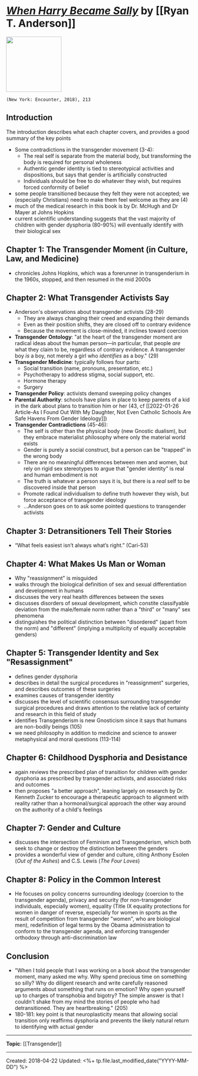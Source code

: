 # *[When Harry Became Sally](https://www.encounterbooks.com/books/when-harry-became-sally-paperback/)* by [[Ryan T. Anderson]]

<img src="https://www.encounterbooks.com/wp-content/uploads/2019/02/When-Harry-Became-Sally_lowres-310x460.jpg" width=150>

`(New York: Encounter, 2018), 213`

## Introduction
The introduction describes what each chapter covers, and provides a good summary of the key points 
- Some contradictions in the transgender movement (3-4):
  - The real self is separate from the material body, but transforming the body is required for personal wholeness
  - Authentic gender identity is tied to stereotypical activities and dispositions, but says that gender is artificially constructed
  - Individuals should be free to do whatever they wish, but requires forced conformity of belief 
- some people transitioned because they felt they were not accepted; we (especially Christians) need to make them feel welcome as they are (4)
- much of the medical research in this book is by Dr. McHugh and Dr Mayer at Johns Hopkins
- current scientific understanding suggests that the vast majority of children with gender dysphoria (80-90%) will eventually identify with their biological sex


## Chapter 1: The Transgender Moment (in Culture, Law, and Medicine)
- chronicles Johns Hopkins, which was a forerunner in transgenderism in the 1960s, stopped, and then resumed in the mid 2000s


## Chapter 2: What Transgender Activists Say
- Anderson's observations about transgender activists (28-29)
  - They are always changing their creed and expanding their demands
  - Even as their position shifts, they are closed off to contrary evidence
  - Because the movement is close-minded, it inclines toward coercion
- **Transgender Ontology**: "at the heart of the transgender moment are radical ideas about the human person—in particular, that people *are* what they claim to be, regardless of contrary evidence. A transgender boy *is* a boy, not merely a girl who *identifies* as a boy." (29)
- **Transgender Medicine**: typically follows four parts:
  - Social transition (name, pronouns, presentation, etc.)
  - Psychotherapy to address stigma, social support, etc.
  - Hormone therapy
  - Surgery
- **Transgender Policy**: activists demand sweeping policy changes
- **Parental Authority**: schools have plans in place to keep parents of a kid in the dark about plans to transition him or her (43, cf [[2022-01-26 Article-As I Found Out With My Daughter, Not Even Catholic Schools Are Safe Havens From Gender Ideology]])
- **Transgender Contradictions** (45-46):
  - The self is other than the physical body (new Gnostic dualism), but they embrace materialist philosophy where only the material world exists
  - Gender is purely a social construct, but a person can be "trapped" in the wrong body
  - There are no meaningful differences between men and women, but rely on rigid sex stereotypes to argue that "gender identity" is real and human embodiment is not
  - The truth is whatever a person says it is, but there is a *real* self to be discovered inside that person
  - Promote radical individualism to define truth however they wish, but force acceptance of transgender ideology
  - ...Anderson goes on to ask some pointed questions to transgender activists


## Chapter 3: Detransitioners Tell Their Stories
- “What feels easiest isn’t always what’s right.” (Cari-53)


## Chapter 4: What Makes Us Man or Woman
- Why "reassignment" is misguided
- walks through the biological definition of sex and sexual differentiation and development in humans
- discusses the very real health differences between the sexes
- discusses disorders of sexual development, which constite classifyable deviation from the male/female norm rather than a "third" or "many" sex phenomena
- distinguishes the political distinction between "disordered" (apart from the norm) and "different" (implying a multiplicity of equally acceptable genders)


## Chapter 5: Transgender Identity and Sex "Resassignment"
- defines gender dysphoria
- describes in detail the surgical procedures in "reassignment" surgeries, and describes outcomes of these surgeries
- examines causes of transgender identity
- discusses the level of scientific consensus surrounding transgender surgical procedures and draws attention to the relative lack of certainty and research in this field of study
- identifies Transgenderism is new Gnosticism since it says that humans are non-bodily beings (105)
- we need philosophy in addition to medicine and science to answer metaphysical and moral questions (113-114)


## Chapter 6: Childhood Dysphoria and Desistance
- again reviews the prescribed plan of transition for children with gender dysphoria as prescribed by transgender activists, and associated risks and outcomes
- then proposes "a better approach", leaning largely on research by Dr. Kenneth Zucker to encourage a therapeutic approach to alignment with reality rather than a hormonal/surgical approach the other way around on the authority of a child's feelings


## Chapter 7: Gender and Culture
- discusses the intersection of Feminism and Transgenderism, which both seek to change or destroy the distinction between the genders
- provides a wonderful view of gender and culture, citing Anthony Esolen (*Out of the Ashes*) and C.S. Lewis (*The Four Loves*)


## Chapter 8: Policy in the Common Interest
- He focuses on policy concerns surrounding ideology (coercion to the transgender agenda), privacy and security (for non-transgender individuals, especially women), equality (Title IX equality protections for women in danger of reverse, especially for women in sports as the result of competition from transgender "women", who are biological men), redefinition of legal terms by the Obama administration to conform to the transgender agenda, and enforcing transgender orthodoxy through anti-discrimination law

## Conclusion
- "When I told people that I was working on a book about the transgender moment, many asked me why. Why spend precious time on something so silly? Why do diligent research and write carefully reasoned arguments about something that runs on emotion? Why open yourself up to charges of transphobia and bigotry? The simple answer is that I couldn't shake from my mind the stories of people who had detransitioned. They are heartbreaking." (205)
- 180-181: key point is that neuroplasticity means that allowing social transition only reaffirms dysphoria and prevents the likely natural return to identifying with actual gender 

--- 
**Topic**: [[Transgender]]


---
Created: 2018-04-22
Updated: <%+ tp.file.last_modified_date("YYYY-MM-DD") %>


